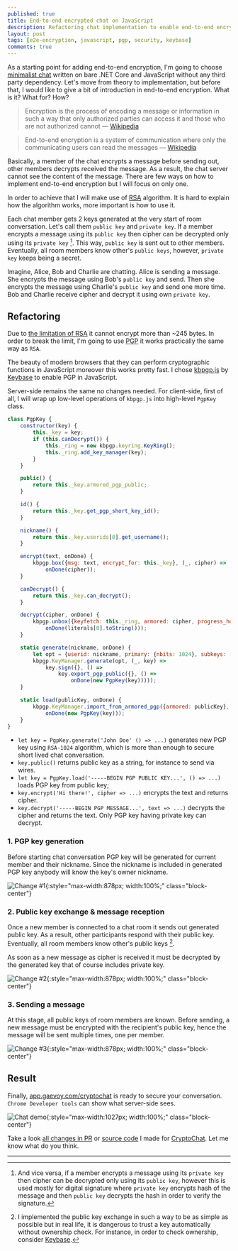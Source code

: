 ```yaml
---
published: true
title: End-to-end encrypted chat on JavaScript
description: Refactoring chat implementation to enable end-to-end encryption via kbpgp.js by Keybase
layout: post
tags: [e2e-encryption, javascript, pgp, security, keybase]
comments: true
---
```


As a starting point for adding end-to-end encryption, I'm going to choose [minimalist chat](/2019/04/07/minimalist-chat.html) written on bare .NET Core and JavaScript without any third party dependency. Let's move from theory to implementation, but before that, I would like to give a bit of introduction in end-to-end encryption. What is it? What for? How?

> Encryption is the process of encoding a message or information in such a way that only authorized parties can access it and those who are not authorized cannot — [Wikipedia](https://en.wikipedia.org/wiki/Encryption)

> End-to-end encryption is a system of communication where only the communicating users can read the messages — [Wikipedia](https://en.wikipedia.org/wiki/End-to-end_encryption)

Basically, a member of the chat encrypts a message before sending out, other members decrypts received the message. As a result, the chat server cannot see the content of the message. There are few ways on how to implement end-to-end encryption but I will focus on only one.

In order to achieve that I will make use of [RSA](<https://en.wikipedia.org/wiki/RSA_(cryptosystem)>) algorithm. It is hard to explain how the algorithm works, more important is how to use it.

Each chat member gets 2 keys generated at the very start of room conversation. Let's call them `public key` and `private key`. If a member encrypts a message using its `public key` then cipher can be decrypted only using its `private key` [^1]. This way, `public key` is sent out to other members. Eventually, all room members know other's `public keys`, however, `private key` keeps being a secret.

Imagine, Alice, Bob and Charlie are chatting. Alice is sending a message. She encrypts the message using Bob's `public key` and send. Then she encrypts the message using Charlie's `public key` and send one more time. Bob and Charlie receive cipher and decrypt it using own `private key`.

## Refactoring

Due to [the limitation of RSA](https://security.stackexchange.com/a/33445) it cannot encrypt more than ~245 bytes. In order to break the limit, I'm going to use [PGP](https://en.wikipedia.org/wiki/Pretty_Good_Privacy) it works practically the same way as `RSA`. 

The beauty of modern browsers that they can perform cryptographic functions in JavaScript moreover this works pretty fast. I chose [kbpgp.js](https://keybase.io/kbpgp) by [Keybase](https://keybase.io/) to enable PGP in JavaScript.

Server-side remains the same no changes needed. For client-side, first of all, I will wrap up low-level operations of `kbpgp.js` into high-level `PgpKey` class.

```javascript
class PgpKey {
    constructor(key) {
        this._key = key;
        if (this.canDecrypt()) {
            this._ring = new kbpgp.keyring.KeyRing();
            this._ring.add_key_manager(key);
        }
    }

    public() {
        return this._key.armored_pgp_public;
    }

    id() {
        return this._key.get_pgp_short_key_id();
    }

    nickname() {
        return this._key.userids[0].get_username();
    }

    encrypt(text, onDone) {
        kbpgp.box({msg: text, encrypt_for: this._key}, (_, cipher) =>
            onDone(cipher));
    }

    canDecrypt() {
        return this._key.can_decrypt();
    }

    decrypt(cipher, onDone) {
        kbpgp.unbox({keyfetch: this._ring, armored: cipher, progress_hook: null}, (_, literals) =>
            onDone(literals[0].toString()));
    }

    static generate(nickname, onDone) {
        let opt = {userid: nickname, primary: {nbits: 1024}, subkeys: []};
        kbpgp.KeyManager.generate(opt, (_, key) =>
            key.sign({}, () =>
                key.export_pgp_public({}, () =>
                    onDone(new PgpKey(key)))));
    }

    static load(publicKey, onDone) {
        kbpgp.KeyManager.import_from_armored_pgp({armored: publicKey}, (_, key) =>
            onDone(new PgpKey(key)));
    }
}
```

* `let key = PgpKey.generate('John Doe' () => ...)` generates new PGP key using `RSA-1024` algorithm, which is more than enough to secure short lived chat conversation.
* `key.public()` returns public key as a string, for instance to send via wires.
* `let key = PgpKey.load('-----BEGIN PGP PUBLIC KEY...', () => ...)` loads PGP key from public key;
* `key.encrypt('Hi there!', cipher => ...)` encrypts the text and returns cipher.
* `key.decrypt('-----BEGIN PGP MESSAGE...', text => ...)` decrypts the cipher and returns the text. Only PGP key having private key can decrypt.

### 1. PGP key generation

Before starting chat conversation PGP key will be generated for current member and their nickname. Since the nickname is included in generated PGP key anybody will know the key's owner nickname.

![Change #1](/img/cryptochat/change1.png "Change #1" ){:style="max-width:878px; width:100%;" class="block-center"}

### 2. Public key exchange & message reception

Once a new member is connected to a chat room it sends out generated public key. As a result, other participants respond with their public key. Eventually, all room members know other's public keys [^2].

As soon as a new message as cipher is received it must be decrypted by the generated key that of course includes private key.

![Change #2](/img/cryptochat/change2.png "Change #2" ){:style="max-width:878px; width:100%;" class="block-center"}

### 3. Sending a message

At this stage, all public keys of room members are known. Before sending, a new message must be encrypted with the recipient's public key, hence the message will be sent multiple times, one per member. 

![Change #3](/img/cryptochat/change3.png "Change #3" ){:style="max-width:878px; width:100%;" class="block-center"}

## Result

Finally, [app.gaevoy.com/cryptochat](https://app.gaevoy.com/cryptochat/) is ready to secure your conversation. `Chrome Developer tools` can show what server-side sees.

![Chat demo](/img/cryptochat/chat-messages.png "Chat demo" ){:style="max-width:1027px; width:100%;" class="block-center"}

Take a look [all changes in PR](https://github.com/gaevoy/Gaev.Chat/pull/5/files) or [source code](https://github.com/gaevoy/Gaev.Chat/tree/2.0.0/Gaev.Chat) I made for [CryptoChat](https://app.gaevoy.com/cryptochat/). Let me know what do you think.

---

[^1]: And vice versa, if a member encrypts a message using its `private key` then cipher can be decrypted only using its `public key`, however this is used mostly for digital signature where `private key` encrypts hash of the message and then `public key` decrypts the hash in order to verify the signature.

[^2]: I implemented the public key exchange in such a way to be as simple as possible but in real life, it is dangerous to trust a key automatically without ownership check. For instance, in order to check ownership, consider [Keybase](https://keybase.io/).